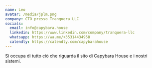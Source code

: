 ```yaml
---
name: Leo
avatar: /media/jplm.png
company: CTO presso Tranquera LLC
socials:
  email: info@capybara.house
  linkedin: https://www.linkedin.com/company/tranquera-llc
  whatsapp: https://wa.me/+35314434958
  calendly: https://calendly.com/capybarahouse
---
```


Si occupa di tutto ciò che riguarda il sito di Capybara House e i nostri sistemi.